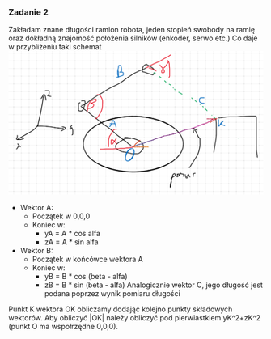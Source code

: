 ### Zadanie 2
Zakładam znane długości ramion robota, jeden stopień swobody na ramię oraz dokładną znajomość położenia silników (enkoder, serwo etc.)
Co daje w przybliżeniu taki schemat
![Robotarm](https://github.com/MSlomiany/Linetech_test/blob/master/zadanie2/robotarm.png)
* Wektor A:
  * Początek w 0,0,0
  * Koniec w:
    * yA = A * cos alfa
    * zA = A * sin alfa
* Wektor B:
  * Początek w końcówce wektora A
  * Koniec w:
    * yB = B * cos (beta - alfa)
    * zB = B * sin (beta - alfa)
Analogicznie wektor C, jego długość jest podana poprzez wynik pomiaru długości

Punkt K wektora OK obliczamy dodając kolejno punkty składowych wektorów.
Aby obliczyć |OK| należy obliczyć pod pierwiastkiem yK^2+zK^2 (punkt O ma wspołrzędne 0,0,0).


